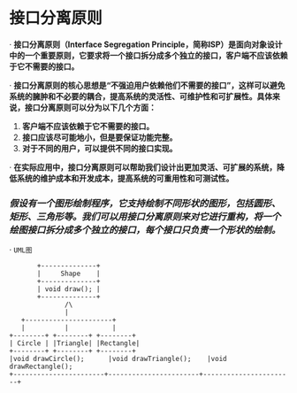 # 接口分离原则  

· **接口分离原则（Interface Segregation Principle，简称ISP）是面向对象设计中的一个重要原则，它要求将一个接口拆分成多个独立的接口，客户端不应该依赖于它不需要的接口。**  

· **接口分离原则的核心思想是“不强迫用户依赖他们不需要的接口”，这样可以避免系统的臃肿和不必要的耦合，提高系统的灵活性、可维护性和可扩展性。具体来说，接口分离原则可以分为以下几个方面：**  

1. **客户端不应该依赖于它不需要的接口。**
2. **接口应该尽可能地小，但是要保证功能完整。**
3. **对于不同的用户，可以提供不同的接口实现。**  

· **在实际应用中，接口分离原则可以帮助我们设计出更加灵活、可扩展的系统，降低系统的维护成本和开发成本，提高系统的可重用性和可测试性。**  

### *假设有一个图形绘制程序，它支持绘制不同形状的图形，包括圆形、矩形、三角形等。我们可以用接口分离原则来对它进行重构，将一个绘图接口拆分成多个独立的接口，每个接口只负责一个形状的绘制。*  

· `UML图`  

```
       +--------------+
       |     Shape    |
       +--------------+
       | void draw(); |
       +--------------+
              /\
              |
   +----------------------+
   |          |           |
+--------+ +--------+ +--------+
| Circle | |Triangle| |Rectangle|
+--------+ +--------+ +--------+
|void drawCircle();      |void drawTriangle();    |void drawRectangle();
+-----------------------+-----------------------+-----------------------+
```  

